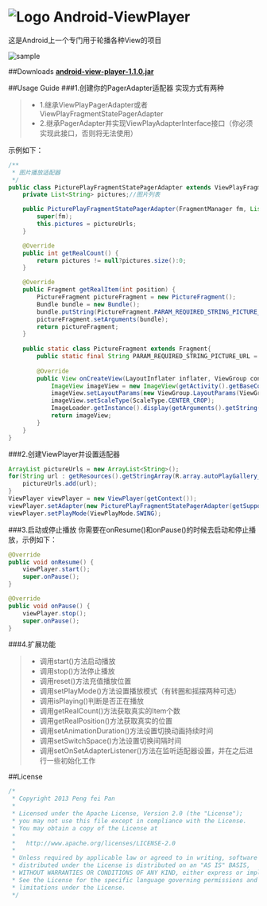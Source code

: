 # ![Logo](https://github.com/xiaopansky/Android-ViewPlayer/raw/master/res/drawable-mdpi/ic_launcher.png) Android-ViewPlayer

这是Android上一个专门用于轮播各种View的项目

![sample](https://github.com/xiaopansky/Android-ViewPlayer/raw/master/docs/sample.png)

##Downloads
**[android-view-player-1.1.0.jar](https://github.com/xiaopansky/Android-ViewPlayer/raw/master/releases/android-view-player-1.1.0.jar)**

##Usage Guide
###1.创建你的PagerAdapter适配器
实现方式有两种
>* 1.继承ViewPlayPagerAdapter或者ViewPlayFragmentStatePagerAdapter
>* 2.继承PagerAdapter并实现ViewPlayAdapterInterface接口（你必须实现此接口，否则将无法使用）

示例如下：
```java
/**
 * 图片播放适配器
 */
public class PicturePlayFragmentStatePagerAdapter extends ViewPlayFragmentStatePagerAdapter {
	private List<String> pictures;//图片列表

	public PicturePlayFragmentStatePagerAdapter(FragmentManager fm, List<String> pictureUrls) {
		super(fm);
		this.pictures = pictureUrls;
	}

	@Override
	public int getRealCount() {
		return pictures != null?pictures.size():0;
	}

	@Override
	public Fragment getRealItem(int position) {
		PictureFragment pictureFragment = new PictureFragment();
		Bundle bundle = new Bundle();
		bundle.putString(PictureFragment.PARAM_REQUIRED_STRING_PICTURE_URL, pictures.get(position));
		pictureFragment.setArguments(bundle);
		return pictureFragment;
	}
	
	public static class PictureFragment extends Fragment{
		public static final String PARAM_REQUIRED_STRING_PICTURE_URL = "PARAM_REQUIRED_STRING_PICTURE_URL";
		
		@Override
		public View onCreateView(LayoutInflater inflater, ViewGroup container, Bundle savedInstanceState) {
			ImageView imageView = new ImageView(getActivity().getBaseContext());
			imageView.setLayoutParams(new ViewGroup.LayoutParams(ViewGroup.LayoutParams.MATCH_PARENT, ViewGroup.LayoutParams.MATCH_PARENT));
			imageView.setScaleType(ScaleType.CENTER_CROP);
			ImageLoader.getInstance().display(getArguments().getString(PARAM_REQUIRED_STRING_PICTURE_URL), imageView);
			return imageView;
		}
	}
}
```

###2.创建ViewPlayer并设置适配器
```java
ArrayList pictureUrls = new ArrayList<String>();
for(String url : getResources().getStringArray(R.array.autoPlayGallery_urls2)){
	pictureUrls.add(url);
}
ViewPlayer viewPlayer = new ViewPlayer(getContext());
viewPlayer.setAdapter(new PicturePlayFragmentStatePagerAdapter(getSupportFragmentManager(), pictureUrls));
viewPlayer.setPlayMode(ViewPlayMode.SWING);
```

###3.启动或停止播放
你需要在onResume()和onPause()的时候去启动和停止播放，示例如下：
```java
@Override
public void onResume() {
	viewPlayer.start();
	super.onPause();
}

@Override
public void onPause() {
	viewPlayer.stop();
	super.onPause();
}
```

###4.扩展功能
>* 调用start()方法启动播放
>* 调用stop()方法停止播放
>* 调用reset()方法充值播放位置
>* 调用setPlayMode()方法设置播放模式（有转圈和摇摆两种可选）
>* 调用isPlaying()判断是否正在播放
>* 调用getRealCount()方法获取真实的Item个数
>* 调用getRealPosition()方法获取真实的位置
>* 调用setAnimationDuration()方法设置切换动画持续时间
>* 调用setSwitchSpace()方法设置切换间隔时间
>* 调用setOnSetAdapterListener()方法在监听适配器设置，并在之后进行一些初始化工作

##License
```java
/*
 * Copyright 2013 Peng fei Pan
 * 
 * Licensed under the Apache License, Version 2.0 (the "License");
 * you may not use this file except in compliance with the License.
 * You may obtain a copy of the License at
 * 
 *   http://www.apache.org/licenses/LICENSE-2.0
 * 
 * Unless required by applicable law or agreed to in writing, software
 * distributed under the License is distributed on an "AS IS" BASIS,
 * WITHOUT WARRANTIES OR CONDITIONS OF ANY KIND, either express or implied.
 * See the License for the specific language governing permissions and
 * limitations under the License.
 */
```